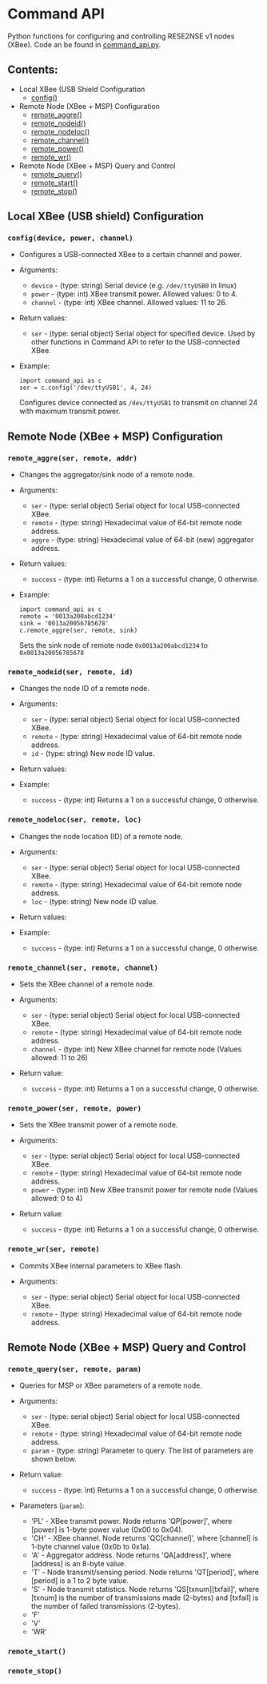 # Command API

Python functions for configuring and controlling RESE2NSE v1 nodes (XBee). Code an be found in [command_api.py](https://github.com/snapdensing/node_v1_control/blob/v1.1_dev/command_api.py).

## Contents:
- Local XBee (USB Shield Configuration
  - [config()](#config)
- Remote Node (XBee + MSP) Configuration
  - [remote_aggre()](#remote_aggre)
  - [remote_nodeid()](#remote_nodeid)
  - [remote_nodeloc()](#remote_nodeloc)
  - [remote_channel()](#remote_channel)
  - [remote_power()](#remote_power)
  - [remote_wr()](#remote_wr)
- Remote Node (XBee + MSP) Query and Control
  - [remote_query()](#remote_query)
  - [remote_start()](#remote_start)
  - [remote_stop()](#remote_stop)

## Local XBee (USB shield) Configuration

<a name="config"></a>
### `config(device, power, channel)`

- Configures a USB-connected XBee to a certain channel and power.

- Arguments:
  - `device` - (type: string) Serial device (e.g. `/dev/ttyUSB0` in linux)
  - `power` - (type: int) XBee transmit power. Allowed values: 0 to 4.
  - `channel` - (type: int)  XBee channel. Allowed values: 11 to 26.

- Return values:
  - `ser` - (type: serial object) Serial object for specified device. Used by other functions in Command API to refer to the USB-connected XBee.

- Example:
  ```
  import command_api as c
  ser = c.config('/dev/ttyUSB1', 4, 24)
  ```
  Configures device connected as `/dev/ttyUSB1` to transmit on channel 24 with maximum transmit power.

## Remote Node (XBee + MSP) Configuration

<a name="remote_aggre"></a>
### `remote_aggre(ser, remote, addr)`

- Changes the aggregator/sink node of a remote node.

- Arguments:
  - `ser` - (type: serial object) Serial object for local USB-connected XBee.
  - `remote` - (type: string) Hexadecimal value of 64-bit remote node address.
  - `aggre` - (type: string) Hexadecimal value of 64-bit (new) aggregator address.

- Return values:
  - `success` - (type: int) Returns a 1 on a successful change, 0 otherwise.

- Example:
  ```
  import command_api as c
  remote = '0013a200abcd1234'
  sink = '0013a20056785678'
  c.remote_aggre(ser, remote, sink)
  ```
  Sets the sink node of remote node `0x0013a200abcd1234` to `0x0013a20056785678`

<a name="remote_nodeid"></a>
### `remote_nodeid(ser, remote, id)`

- Changes the node ID of a remote node.

- Arguments:
  - `ser` - (type: serial object) Serial object for local USB-connected XBee.
  - `remote` - (type: string) Hexadecimal value of 64-bit remote node address.
  - `id` - (type: string) New node ID value.
 
- Return values:

- Example:
  - `success` - (type: int) Returns a 1 on a successful change, 0 otherwise.

<a name="remote_nodeloc"></a>
### `remote_nodeloc(ser, remote, loc)`
- Changes the node location (ID) of a remote node.

- Arguments:
  - `ser` - (type: serial object) Serial object for local USB-connected XBee.
  - `remote` - (type: string) Hexadecimal value of 64-bit remote node address.
  - `loc` - (type: string) New node ID value.
 
- Return values:

- Example:
  - `success` - (type: int) Returns a 1 on a successful change, 0 otherwise.

<a name="remote_channel"></a>
### `remote_channel(ser, remote, channel)`

- Sets the XBee channel of a remote node.

- Arguments:
  - `ser` - (type: serial object) Serial object for local USB-connected XBee.
  - `remote` - (type: string) Hexadecimal value of 64-bit remote node address.
  - `channel` - (type: int) New XBee channel for remote node (Values allowed: 11 to 26)

- Return value:
  - `success` - (type: int) Returns a 1 on a successful change, 0 otherwise.

<a name="remote_power"></a>
### `remote_power(ser, remote, power)`
- Sets the XBee transmit power of a remote node.

- Arguments:
  - `ser` - (type: serial object) Serial object for local USB-connected XBee.
  - `remote` - (type: string) Hexadecimal value of 64-bit remote node address.
  - `power` - (type: int) New XBee transmit power for remote node (Values allowed: 0 to 4)

- Return value:
  - `success` - (type: int) Returns a 1 on a successful change, 0 otherwise.

<a name="remote_wr"></a>
### `remote_wr(ser, remote)`

- Commits XBee internal parameters to XBee flash.

- Arguments:
  - `ser` - (type: serial object) Serial object for local USB-connected XBee.
  - `remote` - (type: string) Hexadecimal value of 64-bit remote node address.

## Remote Node (XBee + MSP) Query and Control
<a name="remote_query"></a>
### `remote_query(ser, remote, param)`

- Queries for MSP or XBee parameters of a remote node.

- Arguments:
  - `ser` - (type: serial object) Serial object for local USB-connected XBee.
  - `remote` - (type: string) Hexadecimal value of 64-bit remote node address.
  - `param` - (type: string) Parameter to query. The list of parameters are shown below.
 
- Return value:
  - `success` - (type: int) Returns a 1 on a successful change, 0 otherwise.

- Parameters (`param`):
  - 'PL' - XBee transmit power. Node returns 'QP[power]', where [power] is 1-byte power value (0x00 to 0x04).
  - 'CH' - XBee channel. Node returns 'QC[channel]', where [channel] is 1-byte channel value (0x0b to 0x1a).
  - 'A' - Aggregator address. Node returns 'QA[address]', where [address] is an 8-byte value.
  - 'T' - Node transmit/sensing period. Node returns 'QT[period]', where [period] is a 1 to 2 byte value.
  - 'S' - Node transmit statistics. Node returns 'QS\[txnum][txfail]', where [txnum] is the number of transmissions made (2-bytes) and [txfail] is the number of failed transmissions (2-bytes). 
  - 'F'
  - 'V'
  - 'WR'

<a name="remote_start"></a>
### `remote_start()`

<a name="remote_stop"></a>
### `remote_stop()`


